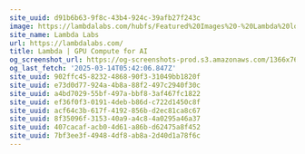 ```yaml
---
site_uuid: d91b6b63-9f8c-43b4-924c-39afb27f243c
image: https://lambdalabs.com/hubfs/Featured%20Images%20-%20Lambda%20logo.png
site_name: Lambda Labs
url: https://lambdalabs.com/
title: Lambda | GPU Compute for AI
og_screenshot_url: https://og-screenshots-prod.s3.amazonaws.com/1366x768/80/false/ebef014c9928808828596d87f652c994fd31efa962330533bcd3b16f23cdfdf4.jpeg
og_last_fetch: '2025-03-14T05:42:06.847Z'
site_uuid: 902ffc45-8232-4868-90f3-31049bb1820f
site_uuid: e73d0d77-924a-4b8a-88f2-497c2940f30c
site_uuid: a4bd7029-55bf-497a-bbf8-3af467fc1822
site_uuid: ef36f0f3-0191-4deb-b86d-c722d1450c8f
site_uuid: acf64c3b-617f-4192-856b-d2ec81ca8c67
site_uuid: 8f35096f-3153-40a9-a4c8-4a0295a46a37
site_uuid: 407cacaf-acb0-4d61-a86b-d62475a8f452
site_uuid: 7bf3ee3f-4948-4df8-ab8a-2d40d1a78f6c
---
```


